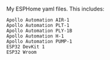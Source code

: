 My ESPHome yaml files. This includes:

    Apollo Automation AIR-1
    Apollo Automation PLT-1
    Apollo Automation PLY-1B
    Apollo Automation H-1
    Apollo Automation PUMP-1
    ESP32 DevKit 1
    ESP32 Wroom
    
